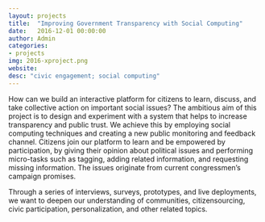 ```yaml
---
layout: projects
title:  "Improving Government Transparency with Social Computing"
date:   2016-12-01 00:00:00
author: Admin
categories:
- projects
img: 2016-xproject.png
website:
desc: "civic engagement; social computing"
---
```

How can we build an interactive platform for citizens to learn, discuss, and take collective action on important social issues? The ambitious aim of this project is to design and experiment with a system that helps to increase transparency and public trust. We achieve this by employing social computing techniques and creating a new public monitoring and feedback channel. Citizens join our platform to learn and be empowered by participation, by giving their opinion about political issues and performing micro-tasks such as tagging, adding related information, and requesting missing information. The issues originate from current congressmen’s campaign promises.

Through a series of interviews, surveys, prototypes, and live deployments, we want to deepen our understanding of communities, citizensourcing, civic participation, personalization, and other related topics.